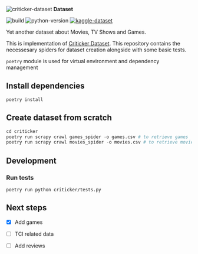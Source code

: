 ![criticker-dataset](https://www.criticker.com/img/sys/title_filmstv.png) **Dataset**

![build](https://github.com/sp1thas/criticker-dataset/workflows/build/badge.svg)
![python-version](https://img.shields.io/badge/Python-3.%5B8--10%5D-blue)
[![kaggle-dataset](https://img.shields.io/badge/KAGGLE_DATASET-20beff)](https://www.kaggle.com/sp1thas/criticker-dataset/) 

Yet another dataset about Movies, TV Shows and Games.

This is implementation of [Criticker Dataset](https://www.kaggle.com/sp1thas/criticker-dataset). This repository contains the necessesary spiders for dataset creation alongside with some basic tests.

`poetry` module is used for virtual environment and dependency management

## Install dependencies

```shell
poetry install
```

## Create dataset from scratch

```python
cd criticker
poetry run scrapy crawl games_spider -o games.csv # to retrieve games
poetry run scrapy crawl movies_spider -o movies.csv # to retrieve movies
```

## Development

### Run tests

```shell
poetry run python criticker/tests.py
```

## Next steps

 * [x] Add games
 * [ ] TCI related data
 * [ ] Add reviews


